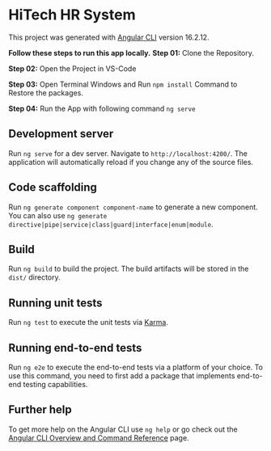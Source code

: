 # HiTech HR System

This project was generated with [Angular CLI](https://github.com/angular/angular-cli) version 16.2.12.

**Follow these steps to run this app locally.**
**Step 01:**
Clone the Repository.

**Step 02:**
Open the Project in VS-Code

**Step 03:**
Open Terminal Windows and Run 
`npm install`
Command to Restore the packages.

**Step 04:**
Run the App with following command
`ng serve`

## Development server

Run `ng serve` for a dev server. Navigate to `http://localhost:4200/`. The application will automatically reload if you change any of the source files.

## Code scaffolding

Run `ng generate component component-name` to generate a new component. You can also use `ng generate directive|pipe|service|class|guard|interface|enum|module`.

## Build

Run `ng build` to build the project. The build artifacts will be stored in the `dist/` directory.

## Running unit tests

Run `ng test` to execute the unit tests via [Karma](https://karma-runner.github.io).

## Running end-to-end tests

Run `ng e2e` to execute the end-to-end tests via a platform of your choice. To use this command, you need to first add a package that implements end-to-end testing capabilities.

## Further help

To get more help on the Angular CLI use `ng help` or go check out the [Angular CLI Overview and Command Reference](https://angular.io/cli) page.
